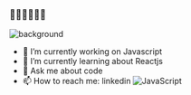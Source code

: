 ### 👋👋👋👋👋👋
![background](./images/bg-summary.gif)

- 🔭 I’m currently working on Javascript
- 🌱 I’m currently learning about Reactjs
- 💬 Ask me about code
- 📫 How to reach me: linkedin
![JavaScript](http://img.shields.io/badge/-JavaScript-F7DF1E?style=flat-square&logo=javascript&logoColor=ffffff)

